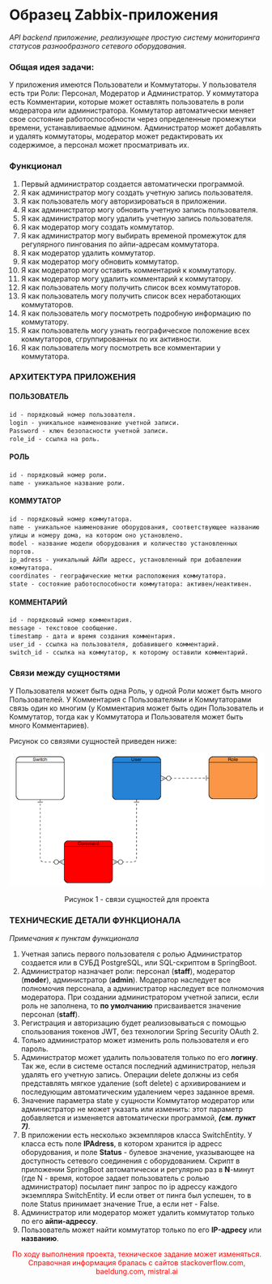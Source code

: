 # Образец Zabbix-приложения

*API backend приложение, реализующее простую систему мониторинга статусов разнообразного сетевого оборудования*.

### Общая идея задачи:

У приложения имеются Пользователи и Коммутаторы. 
У пользователя есть три Роли: Персонал, Модератор и Администратор. 
У коммутатора есть Комментарии, которые может оставлять 
пользователь в роли модератора или администратора. Коммутатор 
автоматически меняет свое состояние работоспособности через 
определенные промежутки времени, устанавливаемые админом. 
Администратор может добавлять и удалять коммутаторы, модератор может 
редактировать их содержимое, а персонал может просматривать их. 

### Функционал

1. Первый администратор создается автоматически программой.
2. Я как администратор могу создать учетную запись пользователя. 
3. Я как пользователь могу авторизироваться в приложении.
4. Я как администратор могу обновить учетную запись пользователя.
5. Я как администратор могу удалить учетную запись пользователя.
6. Я как модератор могу создать коммутатор.
7. Я как администратор могу выбирать временой промежуток для регулярного пингования по айпи-адресам коммутатора.
8. Я как модератор удалить коммутатор.
9. Я как модератор могу обновить коммутатор.
10. Я как модератор могу оставить комментарий к коммутатору.
11. Я как модератор могу удалить комментарий к коммутатору.
12. Я как пользователь могу получить список всех коммутаторов.
13. Я как пользователь могу получить список всех неработающих коммутаторов.
14. Я как пользователь могу посмотреть подробную информацию по коммутатору.
15. Я как пользователь могу узнать географическое положение всех коммутаторов, сгруппированных по их активности.
16. Я как пользователь могу посмотреть все комментарии у коммутатора.

### АРХИТЕКТУРА ПРИЛОЖЕНИЯ

#### ПОЛЬЗОВАТЕЛЬ

    id - порядковый номер пользователя.
    login - уникальное наименование учетной записи.
    Password - ключ безопасности учетной записи.
    role_id - ссылка на роль.

#### РОЛЬ

    id - порядковый номер роли. 
    name - уникальное название роли. 


#### КОММУТАТОР

    id - порядковый номер коммутатора.
    name - уникальное наименование оборудования, соответствующее названию улицы и номеру дома, на котором оно установлено. 
    model - название модели оборудования и количество установленных портов. 
    ip_adress - уникальный АйПи адресс, установленный при добавлении коммутатора. 
    coordinates - географические метки расположения коммутатора.
    state - состояние работоспособности коммутатора: активен/неактивен.

#### КОММЕНТАРИЙ 

    id - порядковый номер комментария.
    message - текстовое сообщение.
    timestamp - дата и время создания комментария.
    user_id - ссылка на пользователя, добавившего комментарий.
    switch_id - ccылка на коммутатор, к которому оставили комментарий. 

### Связи между сущностями

У Пользователя может быть одна Роль, у одной Роли может быть много Пользователей. 
У Комментария с Пользователями и Коммутаторами связь один ко многим (у Комментария может быть один Пользователь и Коммутатор, 
тогда как у Коммутатора и Пользователя может быть много Комментариев).

 Рисунок со связями сущностей приведен ниже: 

  ![Связи](images/associations.png)  
<div style='text-align: center;'>
  Рисунок 1 - связи сущностей для проекта  
</div>

### ТЕХНИЧЕСКИЕ ДЕТАЛИ ФУНКЦИОНАЛА

*Примечания к пунктам функционала*

1. Учетная запись первого пользователя с ролью Администратор создается или в СУБД PostgreSQL, или SQL-скриптом в SpringBoot.
2. Администратор назначает роли: персонал (**staff**), модератор (**moder**), администратор (**admin**). Модератор наследует все полномочия персонала, 
а администратор наследует все полномочия модератора. При создании администратором учетной записи, если роль не заполнена, то **по умолчанию** присваивается 
значение персонал (**staff**). 
3. Регистрация  и авторизацию будет реализовываться с помощью спользования  токенов JWT, без технологии Spring Security OAuth 2.
4. Только администратор может изменить роль пользователя и его пароль.
5. Администратор может удалить пользователя только по его **логину**. Так же, если в системе остался последний администратор, нельзя удалять его учетную запись. Операции delete должны из себя представлять мягкое удаление (soft delete) с архивированием и последующим автоматическим удалением через заданное время.
6. Значение параметра state у сущности Коммутатор модератор или администратор не может указать или изменить: этот параметр добавляется и изменяется 
автоматически программой, ***(см. пункт 7)***.
7. В приложении есть несколько экземпляров класса SwitchEntity. У класса есть поле **IPAdress**, в котором хранится ip адресс оборудования, и поле **Status** - 
булевое значение, указывающее на доступность сетевого соединения с оборудованием. Скрипт в приложении SpringBoot автоматически и регулярно раз в **N**-минут
(где N - время, которое задает пользователь с ролью администратор) посылает пинг запрос по ip адрессу каждого экземпляра SwitchEntity. 
И если ответ от пинга был успешен, то в поле Status принимает значение True, а если нет - False.   
8. Администратор или модератор может удалить коммутатор только по его **айпи-адрессу**.
9. Пользователь может найти коммутатор только по его **IP-адресу** или **названию**.


<div style='text-align: center;'>
<span style='color: red;'>
По ходу выполнения проекта, техническое задание может изменяться. Cправочная информация бралась с сайтов stackoverflow.com, baeldung.com, mistral.ai
</span>
</div>